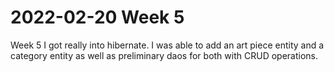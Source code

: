 # 2022-02-20 Week 5

Week 5 I got really into hibernate. I was able to add an art piece entity and a category entity as well as preliminary daos for both with CRUD operations. 